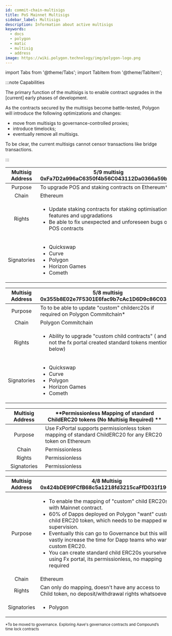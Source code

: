 ```yaml
---
id: commit-chain-multisigs
title: PoS Mainnet Multisigs
sidebar_label: Multisigs
description: Information about active multisigs
keywords:
  - docs
  - polygon
  - matic
  - multisig
  - address
image: https://wiki.polygon.technology/img/polygon-logo.png
---
```


import Tabs from '@theme/Tabs';
import TabItem from '@theme/TabItem';

:::note Capabilities

The primary function of the multisigs is to enable contract upgrades in
the [current] early phases of development.

As the contracts secured by the multisigs become battle-tested,
Polygon will introduce the following optimizations and changes:

- move from multisigs to governance-controlled proxies;
- introduce timelocks;
- eventually remove all multisigs.

To be clear, the current multisigs cannot censor transactions like bridge transactions.

:::

| Multisig Address  | **5/9 multisig <br/>0xFa7D2a996aC6350f4b56C043112Da0366a59b74c**                                 |
|:--------------:|----------------------------------------|
| Purpose  | To upgrade POS and staking contracts on Ethereum* <br/>|
| Chain      | Ethereum                                 |
| Rights    |<ul> <li>Update staking contracts for staking optimisations, features and upgradations </li> <li>Be able to fix unexpected and unforeseen bugs on POS contracts</li></ul>|
| Signatories    |<ul><li> Quickswap </li> <li>Curve </li> <li>Polygon </li> <li>Horizon Games </li> <li>Cometh  </li></ul>|


| Multisig Address  | **5/8 multisig <br/> 0x355b8E02e7F5301E6fac9b7cAc1D6D9c86C0343f**                                 |
|:--------------:|----------------------------------------|
| Purpose  | To to be able to update "custom" childerc20s if required on Polygon Commitchain* <br/> |
| Chain      | Polygon Commitchain                                 |
| Rights    |<ul> <li>Ability to upgrade "custom child contracts" ( and not the fx portal created standard tokens mentioned below) </li> </ul>|
| Signatories    |<ul><li> Quickswap </li> <li>Curve </li> <li>Polygon </li>  <li>Horizon Games </li> <li>Cometh  </li></ul>|

| Multisig Address  | **Permissionless Mapping of standard ChildERC20 tokens (No Multisig Required) **                                 |
|:--------------:|----------------------------------------|
| Purpose  | Use FxPortal supports permissionless token mapping of standard ChildERC20 for any ERC20 token on Ethereum|
| Chain      | Permissionless                             |
| Rights    |Permissionless|
| Signatories    |Permissionless|

| Multisig Address  | 4/8 Multisig <br/> 0x424bDE99FCfB68c5a1218fd3215caFfD031f19C4 |
|:--------------:|----------------------------------------|
| Purpose  | <ul><li>To enable the mapping of "custom" child ERC20s with Mainnet contract. <li>60% of Dapps deployed on Polygon "want" custom child ERC20 token, which needs to be mapped with supervision.<li> Eventually this can go to Governance but this will vastly increase the time for Dapp teams who want custom ERC20.</li></li></li> <li> You can create standard child ERC20s yourselves using Fx portal, its permissionless, no mapping required</li></ul>|
| Chain      | Ethereum <br/>             |
| Rights    |Can only do mapping, doesn't have any access to Child token, no deposit/withdrawal rights whatsoever|
| Signatories    |<ul> <li>Polygon </li> </ul>|

<sub> *To be moved to governance. Exploring Aave's governance contracts and Compound’s time lock contracts</sub>
